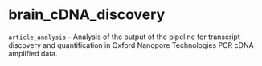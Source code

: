 # brain_cDNA_discovery


`article_analysis` - Analysis of the output of the pipeline for transcript discovery and quantification in Oxford Nanopore Technologies PCR cDNA amplified data.
